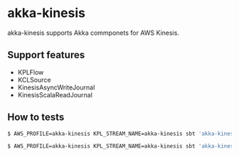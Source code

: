 # akka-kinesis

akka-kinesis supports Akka commponets for AWS Kinesis.

## Support features

- KPLFlow
- KCLSource
- KinesisAsyncWriteJournal
- KinesisScalaReadJournal

## How to tests

```sh
$ AWS_PROFILE=akka-kinesis KPL_STREAM_NAME=akka-kinesis sbt 'akka-kinesis-persistence/testOnly com.github.j5ik2o.ak.persistence.KinesisAsyncWriteJournalSpec'
```

```sh
$ AWS_PROFILE=akka-kinesis KPL_STREAM_NAME=akka-kinesis sbt 'akka-kinesis-persistence/testOnly com.github.j5ik2o.ak.persistence.KinesisScalaReadJournalSpec'
```
